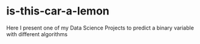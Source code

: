 # is-this-car-a-lemon
Here I present one of my Data Science Projects to predict a binary variable with different algorithms
